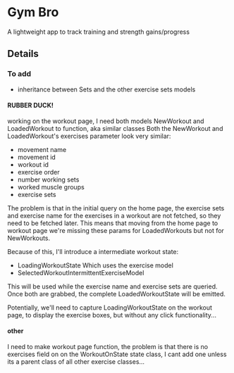 # Gym Bro

A lightweight app to track training and strength gains/progress

## Details

### To add
- inheritance between Sets and the other exercise sets models

#### RUBBER DUCK!
working on the workout page, I need both models NewWorkout and LoadedWorkout to function, aka similar classes
Both the NewWorkout and LoadedWorkout's exercises parameter look very similar:
- movement name
- movement id
- workout id
- exercise order
- number working sets
- worked muscle groups
- exercise sets

The problem is that in the initial query on the home page, the exercise sets and exercise name for
the exercises in a workout are not fetched, so they need to be fetched later. 
This means that moving from the home page to workout page we're missing these params for LoadedWorkouts
but not for NewWorkouts.

Because of this, I'll introduce a intermediate workout state: 
- LoadingWorkoutState
Which uses the exercise model
- SelectedWorkoutIntermittentExerciseModel

This will be used while the exercise name and exercise sets are queried.
Once both are grabbed, the complete LoadedWorkoutState will be emitted.

Potentially, we'll need to capture LoadingWorkoutState on the workout page, to display the exercise
boxes, but without any click functionality...


#### other
I need to make workout page function, the problem is that there is no exercises field on
on the WorkoutOnState state class, I cant add one unless its a parent class of all other exercise classes...


